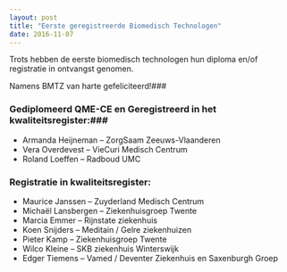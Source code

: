 ```yaml
---
layout: post
title: "Eerste geregistreerde Biomedisch Technologen"
date: 2016-11-07
---
```


Trots hebben de eerste biomedisch technologen hun diploma en/of registratie in ontvangst genomen.

Namens BMTZ van harte gefeliciteerd!###

### Gediplomeerd QME-CE en Geregistreerd in het kwaliteitsregister:###
* Armanda Heijneman –  ZorgSaam Zeeuws-Vlaanderen
* Vera Overdevest  – VieCuri Medisch Centrum
* Roland Loeffen  – Radboud UMC

### Registratie in kwaliteitsregister: ###

* Maurice Janssen  – Zuyderland Medisch Centrum
* Michaël Lansbergen –  Ziekenhuisgroep Twente
* Marcia Emmer  – Rijnstate ziekenhuis
* Koen Snijders  – Meditain / Gelre ziekenhuizen
* Pieter Kamp  – Ziekenhuisgroep Twente
* Wilco Kleine – SKB ziekenhuis Winterswijk
* Edger Tiemens  – Vamed / Deventer Ziekenhuis en Saxenburgh Groep
